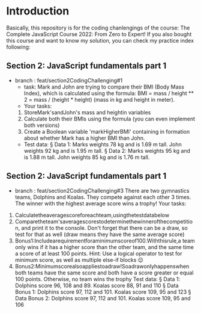 # Introduction 

Basically, this repository is for the coding chanlengings of the course: The Complete JavaScript Course 2022: From Zero to Expert! If you also bought this course and want to know my solution, you can check my practice index following: 

## Section 2: JavaScript fundamentals part 1
 * branch : feat/section2CodingChallenging#1
    * task: Mark and John are trying to compare their BMI (Body Mass Index), which is calculated using the formula:
    BMI = mass / height ** 2 = mass / (height * height) (mass in kg and height in meter).
    * Your tasks:
    1. StoreMark'sandJohn's mass and heightin variables
    2. Calculate both their BMIs using the formula (you can even implement both
    versions)
    3. Create a Boolean variable 'markHigherBMI' containing in formation about
    whether Mark has a higher BMI than John.
    * Test data:
    § Data 1: Marks weights 78 kg and is 1.69 m tall. John weights 92 kg and is 1.95 m tall.
    § Data 2: Marks weights 95 kg and is 1.88 m tall. John weights 85 kg and is 1.76 m tall.
## Section 2: JavaScript fundamentals part 1
   * branch : feat/section2CodingChallenging#3
   There are two gymnastics teams, Dolphins and Koalas. They compete against each other 3 times. The winner with the highest average score wins a trophy!
Your tasks:
1. Calculatetheaveragescoreforeachteam,usingthetestdatabelow
2. Comparetheteam'saveragescorestodeterminethewinnerofthecompetition,
and print it to the console. Don't forget that there can be a draw, so test for that
as well (draw means they have the same average score)
3. Bonus1:Includearequirementforaminimumscoreof100.Withthisrule,a
team only wins if it has a higher score than the other team, and the same time a score of at least 100 points. Hint: Use a logical operator to test for minimum score, as well as multiple else-if blocks 😉
4. Bonus2:Minimumscorealsoappliestoadraw!Soadrawonlyhappenswhen both teams have the same score and both have a score greater or equal 100 points. Otherwise, no team wins the trophy
Test data:
§ Data 1: Dolphins score 96, 108 and 89. Koalas score 88, 91 and 110
§ Data Bonus 1: Dolphins score 97, 112 and 101. Koalas score 109, 95 and 123 § Data Bonus 2: Dolphins score 97, 112 and 101. Koalas score 109, 95 and 106